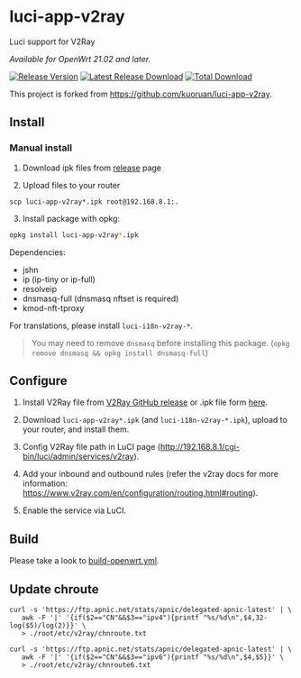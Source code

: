 # luci-app-v2ray

Luci support for V2Ray

*Available for OpenWrt 21.02 and later.*

[![Release Version](https://img.shields.io/github/release/rp-hello/luci-app-v2ray.svg)](https://github.com/rp-hello/luci-app-v2ray/releases/latest)
[![Latest Release Download](https://img.shields.io/github/downloads/rp-hello/luci-app-v2ray/latest/total.svg)](https://github.com/rp-hello/luci-app-v2ray/releases/latest)
[![Total Download](https://img.shields.io/github/downloads/rp-hello/luci-app-v2ray/total.svg)](https://github.com/rp-hello/luci-app-v2ray/releases)

This project is forked from <https://github.com/kuoruan/luci-app-v2ray>.

## Install

### Manual install

1. Download ipk files from [release](https://github.com/rp-hello/luci-app-v2ray/releases) page

2. Upload files to your router

```
scp luci-app-v2ray*.ipk root@192.168.8.1:.
```

3. Install package with opkg:

```sh
opkg install luci-app-v2ray*.ipk
```

Dependencies:

- jshn
- ip (ip-tiny or ip-full)
- resolveip
- dnsmasq-full (dnsmasq nftset is required)
- kmod-nft-tproxy

For translations, please install ```luci-i18n-v2ray-*```.

> You may need to remove ```dnsmasq``` before installing this package. (`opkg remove dnsmasq && opkg install dnsmasq-full`)

## Configure

1. Install V2Ray file from [V2Ray GitHub release](https://github.com/v2fly/v2ray-core/releases/latest) or .ipk file form [here](https://github.com/rp-hello/openwrt-v2ray/releases/latest).

2. Download `luci-app-v2ray*.ipk` (and `luci-i18n-v2ray-*.ipk`), upload to your router, and install them.

3. Config V2Ray file path in LuCI page (http://192.168.8.1/cgi-bin/luci/admin/services/v2ray).

4. Add your inbound and outbound rules (refer the v2ray docs for more information: https://www.v2ray.com/en/configuration/routing.html#routing).

5. Enable the service via LuCI.

## Build

Please take a look to [build-openwrt.yml](./.github/workflows/build-openwrt.yml).

## Update chroute

```shell
curl -s 'https://ftp.apnic.net/stats/apnic/delegated-apnic-latest' | \
   awk -F '|' '{if($2=="CN"&&$3=="ipv4"){printf "%s/%d\n",$4,32-log($5)/log(2)}}' \
   > ./root/etc/v2ray/chnroute.txt

curl -s 'https://ftp.apnic.net/stats/apnic/delegated-apnic-latest' | \
   awk -F '|' '{if($2=="CN"&&$3=="ipv6"){printf "%s/%d\n",$4,$5}}' \
   > ./root/etc/v2ray/chnroute6.txt
```
